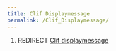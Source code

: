 ```yaml
---
title: Clif Displaymessage
permalink: /Clif_Displaymessage/
---
```


1.  REDIRECT [Clif displaymessage](Clif_displaymessage)
